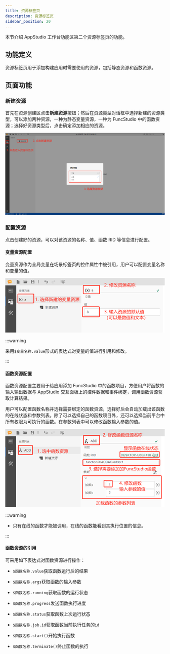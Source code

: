 ```yaml
---
title: 资源标签页
description: 资源标签页
sidebar_position: 20
---
```


本节介绍 AppStudio 工作台功能区第二个资源标签页的功能。

## 功能定义

资源标签页用于添加构建应用时需要使用的资源，包括静态资源和函数资源。

## 页面功能

### 新建资源

首先在资源创建区点击**新建资源**按钮；然后在资源类型对话框中选择新建的资源类型，可以添加两种资源，一种为静态变量资源，一种为 FuncStudio 中的函数资源；选择好资源类型后，点击确定添加相应的资源。

![新建资源](./1.png)

### 配置资源

点击创建好的资源，可以对该资源的名称、值、函数 RID 等信息进行配置。

#### 变量资源配置

变量资源作为全局变量在场景标签页的控件属性中被引用，用户可以配置变量名称和变量的值。

![变量资源配置](./2.png)

:::warning

采用`$变量名称.value`形式的表达式对变量的值进行引用和修改。

:::

#### 函数资源配置

函数资源配置主要用于给应用添加 FuncStudio 中的函数项目，方便用户将函数的输入输出数据与 AppStudio 交互面板上的控件数据和事件绑定，调用函数资源获取计算结果。

用户可以配置函数名称并选择需要绑定的函数资源，选择好后会自动加载出该函数的在线状态和参数列表。除了可以选择自己的函数项目外，还可以选择当前平台中所有权限为可执行的函数。在参数列表中可以修改函数输入参数的值。

![函数资源配置](./3.png)

:::warning

- 只有在线的函数才能被调用，在线的函数能看到其执行位置的信息。

:::

#### 函数资源的引用

可采用如下表达式对函数资源进行操作：

- `$函数名称.value`获取函数运行后的结果

- `$函数名称.args`获取函数的输入参数

- `$函数名称.running`获取函数的运行状态

- `$函数名称.progress`发送函数执行进度

- `$函数名称.status`获取函数上次运行状态

- `$函数名称.job.id`获取函数当前执行任务的`id`

- `$函数名称.start()`开始执行函数

- `$函数名称.terminate()`终止函数的执行



